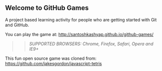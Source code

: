 ## Welcome to GitHub Games

A project based learning activity for people who are getting started with Git and GitHub.

You can play the game at: http://santoshkashyap.github.io/github-games/

>> _*SUPPORTED BROWSERS*: Chrome, Firefox, Safari, Opera and IE9+_

This fun open source game was cloned from: https://github.com/jakesgordon/javascript-tetris
